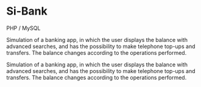 # Si-Bank

PHP / MySQL

Simulation of a banking app, in which the user displays the balance with advanced searches, and has the possibility to make telephone top-ups and transfers. The balance changes according to the operations performed.

Simulation of a banking app, in which the user displays the balance with advanced searches, and has the possibility to make telephone top-ups and transfers. The balance changes according to the operations performed.
